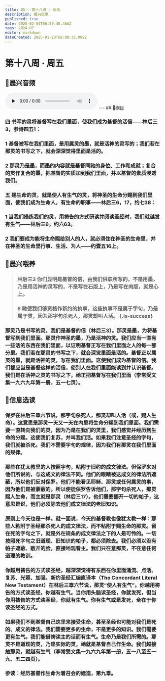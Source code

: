 ```yaml
---
title: 05---第十八周 · 周五
description: 晨兴信息
published: true
date: 2025-02-04T06:59:40.466Z
tags: 2024-07
editor: markdown
dateCreated: 2025-01-23T08:08:36.089Z
---
```


# 第十八周 · 周五
## 🎵晨兴音频
<audio id="audio" controls="" preload="none">
      <source id="mp3" src="/2024-07/week18/week18day5.mp3">
</audio>
---
## 📖纲目

### 四	书写的灵将基督写在我们里面，使我们成为基督的活信——林后三3，参诗四五1：

### 1	基督被写在我们里面，是用属灵的墨，就是活神的灵写的；我们若在那灵的书写之下，就会深深觉得里面是活的。

### 2	那灵乃是墨，而墨的内容就是基督同祂的身位、工作和成就；复合的灵作复合的墨，把基督的实质加到我们里面，并以基督的素质浸透我们。

### 五	赐生命的灵，就是使人有生气的灵，将神圣的生命分赐到我们里面，使我们成为生命人，有生命的职事——林后三6，17，约七38：

### 1	当我们操练我们的灵，用祷告的方式研读并阅读圣经时，我们就越发有生气——林后三6，约六63。

### 2	我们要成为能将生命赐给别人的人，就必须住在神圣的生命里，并在神圣的生命里行事、生活、为人——约壹五16上。

## 📖晨兴喂养

>### **林后三3**    **你们显明是基督的信，由我们供职所写的，不是用墨，乃是用活神的灵写的，不是写在石版上，乃是写在肉版，就是心上。**
>
>### **6**    **祂使我们够资格作新约的执事，这些执事不是属于字句，乃是属于灵，因为那字句杀死人，那灵却叫人活。** {.is-success}

### 那灵乃是书写的灵，我们是基督的信〔林后三3〕。那灵是墨，为将基督写到我们里面。那灵作神圣的墨，乃是活神的灵。我们应当一直有一些活的东西在我们里面，以证明基督正写在我们里面之人的每一部分里。我们若在那灵的书写之下，就会深觉里面是活的。基督正以属灵的墨，就是活神的灵，写在我们里面。这使我们成为基督的信。我们都应当是基督这样的活信，使别人在我们里面能读到并认识基督。我们是在活神之灵的书写之下，祂正把基督写在我们里面（李常受文集一九六九年第一册，五一七页）。

## 📖信息选读

### 保罗在林后三章六节说，那字句杀死人，那灵却叫人活（或，赐人生命）。这意思是那灵一天又一天在内里将生命分赐到我们里面。我们需要一直转向我们的灵，因为乃是在我们的灵里，我们感觉并经历到生命的分赐。这使我们复苏，并叫我们活。如果我们注意圣经的字句，我们就被杀死。我们不需要字句的规律，因为我们有那灵在我们里面的规律。

### 那些在犹太教里的人按照字句，粘附于旧约的成文律法。但保罗来对他们所说的，与这成文的律法不同。他们的眼睛被这成文的律法所遮蔽，所以他们反对保罗。他们不能看见耶稣、那灵或任何属灵的事，因为他们是被蒙蔽的。所以使徒保罗告诉他们，那字句杀死人，那灵赐人生命，而主就是那灵（林后三17）。他们需要挪开一切的帕子，这意思是说，他们必须除去他们成文律法的老旧知识。

### 原则上今天也是一样。就一面说，今天的基督教也像犹太教一样：那些人粘附于圣经那杀死人的成文律法，而不粘附于赐生命的那灵。留在死的字句之下，就是外在规条的成文律法之下的人是可怜的。一切按照死字句之旧道理、旧知识的帕子，都必须除去。我们必须以没有帕子遮蔽、敞开的脸，直接地观看主。我们只在意那灵，不在意任何道理的教训。

### 你越用祷告的方式读圣经，越深深觉得有东西在你里面涌流、点活、复苏、光照、加强。新约圣经汇编直译本（The Concordant Literal New Testament）在林后三章六节说，那灵“使人有生气”。你越用祷告的方式读圣经，你越有生气。当你用头脑读圣经，你就发死，但当你用祷告的方式读圣经，你就有生气。你有生气或是发死，全在于你读圣经的方式。

### 如果我们不到基督自己这里来接受生命，甚至圣经也可能对我们是死的、成文的律法。我们需要更多的生命，不是更多的知识。我们需要更有生气。我们能借祷读主的话而有生气。生命乃是我们所需的。那灵不是道理的灵，乃是实际的灵，祂就是基督自己作生命。我们越接触那灵，就越有生气（李常受文集一九六九年第一册，五一八至五一九、五二四页）。

### 参读：经历基督作生命为着召会的建造，第九章。
<!-- Google tag (gtag.js) -->
<script async src="https://www.googletagmanager.com/gtag/js?id=G-1P8709Z16T"></script>
<script>
  window.dataLayer = window.dataLayer || [];
  function gtag(){dataLayer.push(arguments);}
  gtag('js', new Date());

  gtag('config', 'G-1P8709Z16T');
</script>